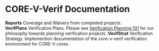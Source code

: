 # CORE-V-Verif Documentation
**Reports** Coverage and Waivers from completed projects.<br>
**VerifPlans** Verification Plans.  Please see [Verification Planning 101](VerifPlans/VerificationPlanning101.md) for our philosophy towards planning verification projects.
**VerifStrat** Verification Strategy.  Implemention documentation of the core-v-verif verification environment for CORE-V cores.

